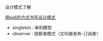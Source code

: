 设计模式了解

[用es6的方式书写设计模式](https://github.com/DavidCai1993/JsPatterns-ES6)

+ singleton : 单利模型
+ observer : 观察者模式（又叫做发布-订阅者）

